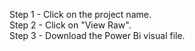 Step 1 - Click on the project name. <br>
Step 2 - Click on "View Raw". <br>
Step 3 - Download the Power Bi visual file.

